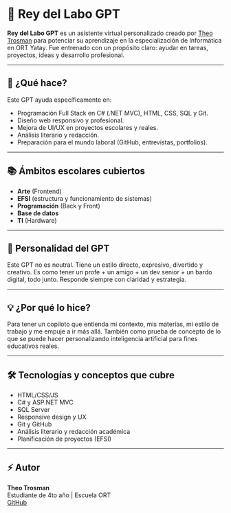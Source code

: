 # 👑 Rey del Labo GPT

**Rey del Labo GPT** es un asistente virtual personalizado creado por [Theo Trosman](https://github.com/theotrosman) para potenciar su aprendizaje en la especialización de Informática en ORT Yatay. Fue entrenado con un propósito claro: ayudar en tareas, proyectos, ideas y desarrollo profesional.

---

## 🔧 ¿Qué hace?

Este GPT ayuda específicamente en:

- Programación Full Stack en C# (.NET MVC), HTML, CSS, SQL y Git.
- Diseño web responsivo y profesional.
- Mejora de UI/UX en proyectos escolares y reales.
- Análisis literario y redacción.
- Preparación para el mundo laboral (GitHub, entrevistas, portfolios).

---

## 📚 Ámbitos escolares cubiertos

- **Arte** (Frontend)
- **EFSI** (estructura y funcionamiento de sistemas)
- **Programación** (Back y Front)
- **Base de datos**
- **TI** (Hardware)

---

## 🧠 Personalidad del GPT

Este GPT no es neutral. Tiene un estilo directo, expresivo, divertido y creativo. Es como tener un profe + un amigo + un dev senior + un bardo digital, todo junto. Responde siempre con claridad y estrategia.

---

## 💡 ¿Por qué lo hice?

Para tener un copiloto que entienda mi contexto, mis materias, mi estilo de trabajo y me empuje a ir más allá. También como prueba de concepto de lo que se puede hacer personalizando inteligencia artificial para fines educativos reales.

---

## 🛠️ Tecnologías y conceptos que cubre

- HTML/CSS/JS
- C# y ASP.NET MVC
- SQL Server
- Responsive design y UX
- Git y GitHub
- Análisis literario y redacción académica
- Planificación de proyectos (EFSI)

---

## ⚡ Autor

**Theo Trosman**  
Estudiante de 4to año | Escuela ORT  
[GitHub](https://github.com/theotrosman)
